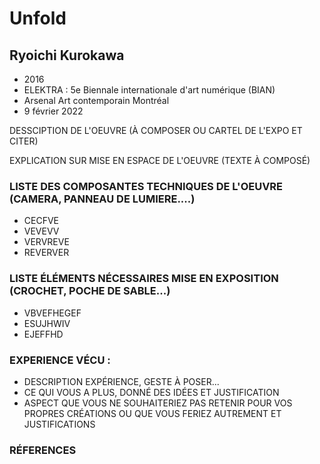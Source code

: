 
# Unfold
## Ryoichi Kurokawa
 - 2016
 - ELEKTRA : 5e Biennale internationale d'art numérique (BIAN)
 - Arsenal Art contemporain Montréal
 - 9 février 2022

DESSCIPTION DE L'OEUVRE (À COMPOSER OU CARTEL DE L'EXPO ET CITER)

EXPLICATION SUR MISE EN ESPACE DE L'OEUVRE (TEXTE À COMPOSÉ)

### LISTE DES COMPOSANTES TECHNIQUES DE L'OEUVRE (CAMERA, PANNEAU DE LUMIERE....)
  - CECFVE
  - VEVEVV
  - VERVREVE
  - REVERVER

### LISTE ÉLÉMENTS NÉCESSAIRES MISE EN EXPOSITION (CROCHET, POCHE DE SABLE...)
  - VBVEFHEGEF
  - ESUJHWIV
  - EJEFFHD

### EXPERIENCE VÉCU :
  - DESCRIPTION EXPÉRIENCE, GESTE À POSER...
  - CE QUI VOUS A PLUS, DONNÉ DES IDÉES ET JUSTIFICATION
  - ASPECT QUE VOUS NE SOUHAITERIEZ PAS RETENIR POUR VOS PROPRES CRÉATIONS OU QUE VOUS FERIEZ AUTREMENT ET JUSTIFICATIONS

### RÉFERENCES
